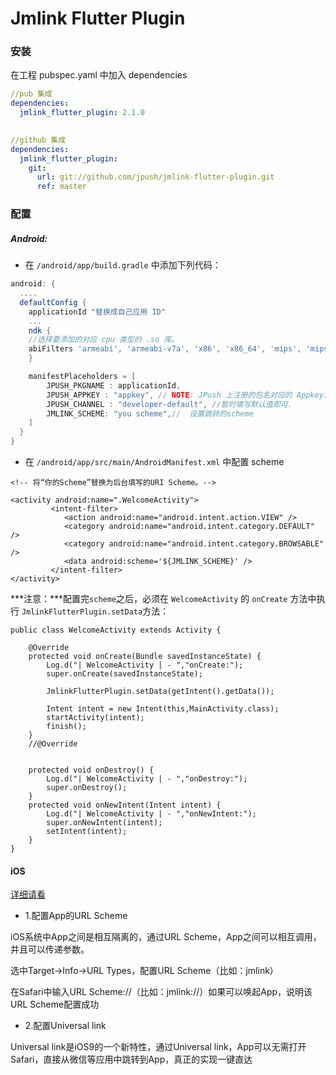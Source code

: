 

# Jmlink Flutter Plugin

### 安装

在工程 pubspec.yaml 中加入 dependencies

```yaml
//pub 集成
dependencies:
  jmlink_flutter_plugin: 2.1.0

  
//github 集成  
dependencies:
  jmlink_flutter_plugin:
    git:
      url: git://github.com/jpush/jmlink-flutter-plugin.git
      ref: master
```
### 配置

##### Android:

+ 在 `/android/app/build.gradle` 中添加下列代码：

```groovy
android: {
  ....
  defaultConfig {
    applicationId "替换成自己应用 ID"
    ...
    ndk {
	//选择要添加的对应 cpu 类型的 .so 库。
	abiFilters 'armeabi', 'armeabi-v7a', 'x86', 'x86_64', 'mips', 'mips64', 'arm64-v8a',        
    }

    manifestPlaceholders = [
        JPUSH_PKGNAME : applicationId,
        JPUSH_APPKEY : "appkey", // NOTE: JPush 上注册的包名对应的 Appkey.
        JPUSH_CHANNEL : "developer-default", //暂时填写默认值即可.
        JMLINK_SCHEME: "you scheme",//  设置跳转的scheme
    ]
  }    
}
```

+ 在 `/android/app/src/main/AndroidManifest.xml` 中配置 scheme

```
<!-- 将“你的Scheme”替换为后台填写的URI Scheme。-->

<activity android:name=".WelcomeActivity">
         <intent-filter>
            <action android:name="android.intent.action.VIEW" />
            <category android:name="android.intent.category.DEFAULT" />
            <category android:name="android.intent.category.BROWSABLE" />
            <data android:scheme='${JMLINK_SCHEME}' />
         </intent-filter>
</activity>
```

***注意：***配置完`scheme`之后，必须在 `WelcomeActivity` 的 `onCreate` 方法中执行 `JmlinkFlutterPlugin.setData`方法：

```
public class WelcomeActivity extends Activity {

    @Override
    protected void onCreate(Bundle savedInstanceState) {
        Log.d("| WelcomeActivity | - ","onCreate:");
        super.onCreate(savedInstanceState);

        JmlinkFlutterPlugin.setData(getIntent().getData());

        Intent intent = new Intent(this,MainActivity.class);
        startActivity(intent);
        finish();
    }
    //@Override


    protected void onDestroy() {
        Log.d("| WelcomeActivity | - ","onDestroy:");
        super.onDestroy();
    }
    protected void onNewIntent(Intent intent) {
        Log.d("| WelcomeActivity | - ","onNewIntent:");
        super.onNewIntent(intent);
        setIntent(intent);
    }
}
```

#### iOS

[详细请看](https://docs.jiguang.cn/jmlink/client/iOS/ios_guide/)

- 1.配置App的URL Scheme

iOS系统中App之间是相互隔离的，通过URL Scheme，App之间可以相互调用，并且可以传递参数。

选中Target->Info->URL Types，配置URL Scheme（比如：jmlink）

在Safari中输入URL Scheme://（比如：jmlink://）如果可以唤起App，说明该URL Scheme配置成功

- 2.配置Universal link

Universal link是iOS9的一个新特性，通过Universal link，App可以无需打开Safari，直接从微信等应用中跳转到App，真正的实现一键直达


